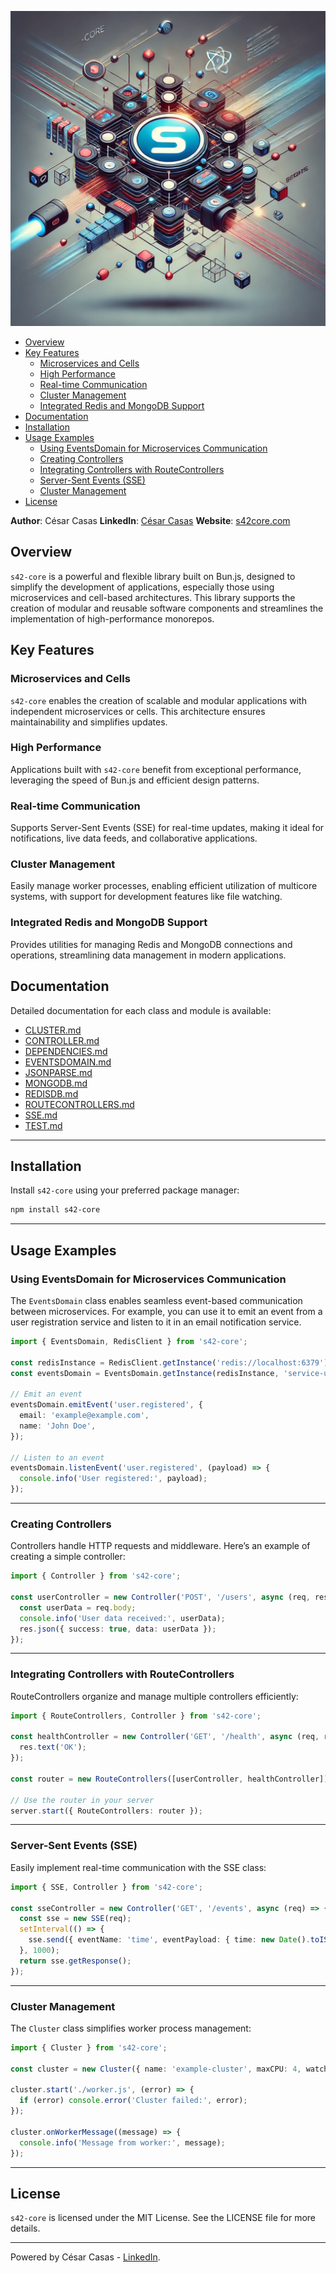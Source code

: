 ![s42-core](./DOCUMENTATION/s42-core.png)


- [Overview](#overview)
- [Key Features](#key-features)
	- [Microservices and Cells](#microservices-and-cells)
	- [High Performance](#high-performance)
	- [Real-time Communication](#real-time-communication)
	- [Cluster Management](#cluster-management)
	- [Integrated Redis and MongoDB Support](#integrated-redis-and-mongodb-support)
- [Documentation](#documentation)
- [Installation](#installation)
- [Usage Examples](#usage-examples)
	- [Using EventsDomain for Microservices Communication](#using-eventsdomain-for-microservices-communication)
	- [Creating Controllers](#creating-controllers)
	- [Integrating Controllers with RouteControllers](#integrating-controllers-with-routecontrollers)
	- [Server-Sent Events (SSE)](#server-sent-events-sse)
	- [Cluster Management](#cluster-management-1)
- [License](#license)

**Author**: César Casas
**LinkedIn**: [César Casas](https://www.linkedin.com/in/cesarcasas/)
**Website**: [s42core.com](https://s42core.com)

## Overview

`s42-core` is a powerful and flexible library built on Bun.js, designed to simplify the development of applications, especially those using microservices and cell-based architectures. This library supports the creation of modular and reusable software components and streamlines the implementation of high-performance monorepos.

## Key Features

### Microservices and Cells

`s42-core` enables the creation of scalable and modular applications with independent microservices or cells. This architecture ensures maintainability and simplifies updates.

### High Performance

Applications built with `s42-core` benefit from exceptional performance, leveraging the speed of Bun.js and efficient design patterns.

### Real-time Communication

Supports Server-Sent Events (SSE) for real-time updates, making it ideal for notifications, live data feeds, and collaborative applications.

### Cluster Management

Easily manage worker processes, enabling efficient utilization of multicore systems, with support for development features like file watching.

### Integrated Redis and MongoDB Support

Provides utilities for managing Redis and MongoDB connections and operations, streamlining data management in modern applications.

## Documentation

Detailed documentation for each class and module is available:

- [CLUSTER.md](./DOCUMENTATION/CLUSTER.md)
- [CONTROLLER.md](./DOCUMENTATION/CONTROLLER.md)
- [DEPENDENCIES.md](./DOCUMENTATION/DEPENDENCIES.md)
- [EVENTSDOMAIN.md](./DOCUMENTATION/EVENTSDOMAIN.md)
- [JSONPARSE.md](./DOCUMENTATION/JSONPARSE.md)
- [MONGODB.md](./DOCUMENTATION/MONGODB.md)
- [REDISDB.md](./DOCUMENTATION/REDISDB.md)
- [ROUTECONTROLLERS.md](./DOCUMENTATION/ROUTECONTROLLERS.md)
- [SSE.md](./DOCUMENTATION/SSE.md)
- [TEST.md](./DOCUMENTATION/TEST.md)

---

## Installation

Install `s42-core` using your preferred package manager:

```bash
npm install s42-core
```

---

## Usage Examples

### Using EventsDomain for Microservices Communication

The `EventsDomain` class enables seamless event-based communication between microservices. For example, you can use it to emit an event from a user registration service and listen to it in an email notification service.

```typescript
import { EventsDomain, RedisClient } from 's42-core';

const redisInstance = RedisClient.getInstance('redis://localhost:6379');
const eventsDomain = EventsDomain.getInstance(redisInstance, 'service-uuid');

// Emit an event
eventsDomain.emitEvent('user.registered', {
  email: 'example@example.com',
  name: 'John Doe',
});

// Listen to an event
eventsDomain.listenEvent('user.registered', (payload) => {
  console.info('User registered:', payload);
});
```

---

### Creating Controllers

Controllers handle HTTP requests and middleware. Here’s an example of creating a simple controller:

```typescript
import { Controller } from 's42-core';

const userController = new Controller('POST', '/users', async (req, res) => {
  const userData = req.body;
  console.info('User data received:', userData);
  res.json({ success: true, data: userData });
});
```

---

### Integrating Controllers with RouteControllers

RouteControllers organize and manage multiple controllers efficiently:

```typescript
import { RouteControllers, Controller } from 's42-core';

const healthController = new Controller('GET', '/health', async (req, res) => {
  res.text('OK');
});

const router = new RouteControllers([userController, healthController]);

// Use the router in your server
server.start({ RouteControllers: router });
```

---

### Server-Sent Events (SSE)

Easily implement real-time communication with the SSE class:

```typescript
import { SSE, Controller } from 's42-core';

const sseController = new Controller('GET', '/events', async (req) => {
  const sse = new SSE(req);
  setInterval(() => {
    sse.send({ eventName: 'time', eventPayload: { time: new Date().toISOString() } });
  }, 1000);
  return sse.getResponse();
});
```

---

### Cluster Management

The `Cluster` class simplifies worker process management:

```typescript
import { Cluster } from 's42-core';

const cluster = new Cluster({ name: 'example-cluster', maxCPU: 4, watch: true });

cluster.start('./worker.js', (error) => {
  if (error) console.error('Cluster failed:', error);
});

cluster.onWorkerMessage((message) => {
  console.info('Message from worker:', message);
});
```

---

## License

`s42-core` is licensed under the MIT License. See the LICENSE file for more details.

---

Powered by César Casas - [LinkedIn](https://www.linkedin.com/in/cesarcasas/).

